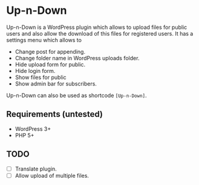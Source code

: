 # Up-n-Down #

Up-n-Down is a WordPress plugin which allows to upload files for public
users and also allow the download of this files for registered users.
It has a settings menu which allows to

* Change post for appending.
* Change folder name in WordPress uploads folder.
* Hide upload form for public.
* Hide login form.
* Show files for public
* Show admin bar for subscribers.

Up-n-Down can also be used as shortcode `[Up-n-Down]`.


## Requirements (untested) ##

* WordPress 3+
* PHP 5+


## TODO ##

* [ ] Translate plugin.
* [ ] Allow upload of multiple files.

